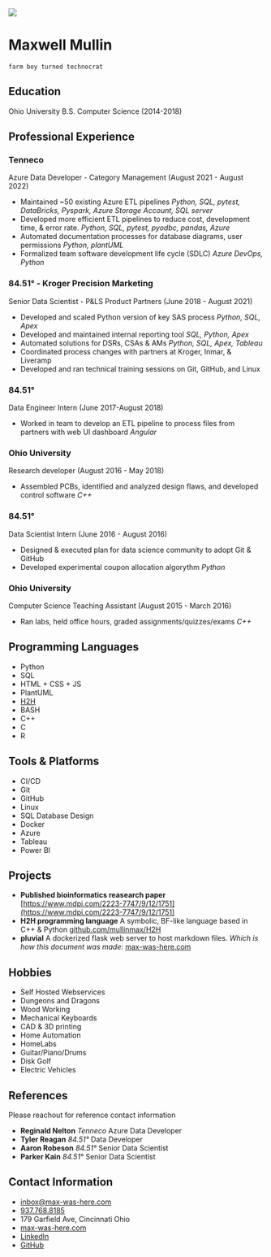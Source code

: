 <div class='thumbnail circle-image' style='grid-column: span 2'>
    <img src="/static/img/headshot.jpg">
</div>

# Maxwell Mullin

`farm boy turned technocrat`
 
## Education

Ohio University B.S. Computer Science (2014-2018)

## Professional Experience

### Tenneco
Azure Data Developer - Category Management (August 2021 - August 2022)

- Maintained ~50 existing Azure ETL pipelines *Python, SQL, pytest, DataBricks, Pyspark, Azure Storage Account, SQL server*
- Developed more efficient ETL pipelines to reduce cost, development time, & error rate. *Python, SQL, pytest, pyodbc, pandas, Azure*
- Automated documentation processes for database diagrams, user permissions *Python, plantUML*
- Formalized team software development life cycle (SDLC) *Azure DevOps, Python*

### 84.51° - Kroger Precision Marketing
Senior Data Scientist - P&LS Product Partners (June 2018 - August 2021)

 - Developed and scaled Python version of key SAS process *Python, SQL, Apex*
 - Developed and maintained internal reporting tool *SQL, Python, Apex*
 - Automated solutions for DSRs, CSAs & AMs *Python, SQL, Apex, Tableau*
 - Coordinated process changes with partners at Kroger, Inmar, & Liveramp
 - Developed and ran technical training sessions on Git, GitHub, and Linux

### 84.51°
Data Engineer Intern (June 2017-August 2018)

 - Worked in team to develop an ETL pipeline to process files from partners with web UI dashboard *Angular*

### Ohio University
Research developer (August 2016 - May 2018)

 - Assembled PCBs, identified and analyzed design flaws, and developed control software *C++*

### 84.51°
Data Scientist Intern (June 2016 - August 2016)

 - Designed & executed plan for data science community to adopt Git & GitHub
 - Developed experimental coupon allocation algorythm *Python*

### Ohio University
Computer Science Teaching Assistant (August 2015 - March 2016)

 - Ran labs, held office hours, graded assignments/quizzes/exams *C++*


## Programming Languages

- Python
- SQL
- HTML + CSS + JS
- PlantUML
- [H2H](https://github.com/mullinmax/H2H)
- BASH
- C++
- C
- R

## Tools & Platforms

- CI/CD
- Git
- GitHub
- Linux
- SQL Database Design
- Docker
- Azure
- Tableau
- Power BI

## Projects

- **Published bioinformatics reasearch paper** [https://www.mdpi.com/2223-7747/9/12/1751](https://www.mdpi.com/2223-7747/9/12/1751)
- **H2H programming language** A symbolic, BF-like language based in C++ & Python [github.com/mullinmax/H2H](https://github.com/mullinmax/H2H)
- **pluvial** A dockerized flask web server to host markdown files. *Which is how this document was made:* [max-was-here.com](https://max-was-here.com)

## Hobbies

 - Self Hosted Webservices
 - Dungeons and Dragons
 - Wood Working
 - Mechanical Keyboards
 - CAD & 3D printing
 - Home Automation
 - HomeLabs
 - Guitar/Piano/Drums
 - Disk Golf
 - Electric Vehicles

## References

Please reachout for reference contact information

 - **Reginald Nelton** *Tenneco* Azure Data Developer 
 - **Tyler Reagan** *84.51°* Data Developer 
 - **Aaron Robeson** *84.51°* Senior Data Scientist 
 - **Parker Kain** *84.51°* Senior Data Scientist                         

## Contact Information

 - [inbox@max-was-here.com](mailto:inbox@max-was-here.com)
 - [937.768.8185](tel:+19377688185)
 - 179 Garfield Ave, Cincinnati Ohio
 - [max-was-here.com](https://max-was-here.com)
 - [LinkedIn](https://www.linkedin.com/in/maxwell-mullin-413070b4/)
 - [GitHub](https://github.com/mullinmax/)
